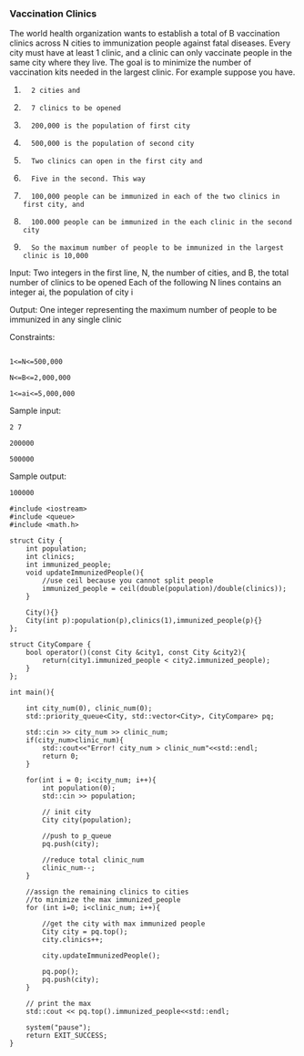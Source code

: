 ### Vaccination Clinics

The world health organization wants to establish a total of B vaccination clinics across N cities to immunization people against fatal diseases. Every city must have at least 1 clinic, and a clinic can only vaccinate people in the same city where they live. The goal is to minimize the number of vaccination kits needed in the largest clinic. For example suppose you have.

1.       2 cities and
2.       7 clinics to be opened
3.       200,000 is the population of first city
4.       500,000 is the population of second city
5.       Two clinics can open in the first city and
6.       Five in the second. This way
7.       100,000 people can be immunized in each of the two clinics in first city, and
8.       100.000 people can be immunized in the each clinic in the second city
9.       So the maximum number of people to be immunized in the largest clinic is 10,000

Input:
Two integers in the first line, N, the number of cities, and B, the total number of clinics to be opened
Each of the following N lines contains an integer ai, the population of city i

Output:
One integer representing the maximum number of people to be immunized in any single clinic

Constraints:
```

1<=N<=500,000

N<=B<=2,000,000

1<=ai<=5,000,000

```

Sample input:

```
2 7

200000

500000
```

Sample output:

```
100000
```


```
#include <iostream>
#include <queue>
#include <math.h> 

struct City {
	int population;
	int clinics;
	int immunized_people;
	void updateImmunizedPeople(){
		//use ceil because you cannot split people
		immunized_people = ceil(double(population)/double(clinics)); 
	}

	City(){}
	City(int p):population(p),clinics(1),immunized_people(p){}
};

struct CityCompare {
	bool operator()(const City &city1, const City &city2){
		return(city1.immunized_people < city2.immunized_people);
	}
};

int main(){

	int city_num(0), clinic_num(0);
	std::priority_queue<City, std::vector<City>, CityCompare> pq;

	std::cin >> city_num >> clinic_num;
	if(city_num>clinic_num){
		std::cout<<"Error! city_num > clinic_num"<<std::endl;
		return 0;
	}

	for(int i = 0; i<city_num; i++){
		int population(0);
		std::cin >> population;

		// init city
		City city(population);

		//push to p_queue
		pq.push(city);
		
		//reduce total clinic_num
		clinic_num--;
	}

	//assign the remaining clinics to cities
	//to minimize the max immunized_people
	for (int i=0; i<clinic_num; i++){

		//get the city with max immunized people 
		City city = pq.top();
		city.clinics++;

		city.updateImmunizedPeople();

		pq.pop();
		pq.push(city);
	}

	// print the max
	std::cout << pq.top().immunized_people<<std::endl;

	system("pause");
	return EXIT_SUCCESS;
}
```